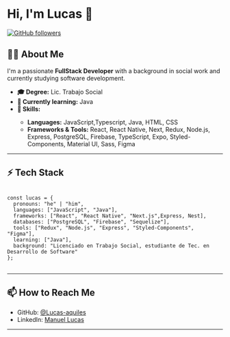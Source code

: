 <h1>Hi, I'm Lucas 👋</h1>

<a href="https://github.com/Lucas-aquiles">
  <img src="https://img.shields.io/github/followers/Lucas-aquiles?label=Follow&style=social" alt="GitHub followers" />
</a>

<h2>👨‍💻 About Me</h2>
<p>I'm a passionate <strong>FullStack Developer</strong> with a background in social work and currently studying software development.</p>

<ul>
  <li><strong>🎓 Degree:</strong> Lic. Trabajo Social</li>
  <li><strong>💼 Currently learning:</strong> Java</li>
  <li><strong>🚀 Skills:</strong></li>
  <ul>
    <li><strong>Languages:</strong> JavaScript,Typescript, Java, HTML, CSS</li>
    <li><strong>Frameworks & Tools:</strong> React, React Native, Next,  Redux, Node.js, Express, PostgreSQL, Firebase, TypeScript, Expo, Styled-Components, Material UI, Sass, Figma</li>
  </ul>
</ul>

<hr/>

<h2>⚡ Tech Stack</h2>

<pre>
<code>
const lucas = {
  pronouns: "he" | "him",
  languages: ["JavaScript", "Java"],
  frameworks: ["React", "React Native", "Next.js",Express, Nest],
  databases: ["PostgreSQL", "Firebase", "Sequelize"],
  tools: ["Redux", "Node.js", "Express", "Styled-Components", "Figma"],
  learning: ["Java"],
  background: "Licenciado en Trabajo Social, estudiante de Tec. en Desarrollo de Software"
};
</code>
</pre>

<hr/>

<h2>📫 How to Reach Me</h2>
<ul>
  <li>GitHub: <a href="https://github.com/Lucas-aquiles">@Lucas-aquiles</a></li>
  <li>LinkedIn: <a href="https://www.linkedin.com/in/manuel-lucas-uliarte-echegaray-0177b7314/">Manuel Lucas</li>
</ul>

<hr/>





